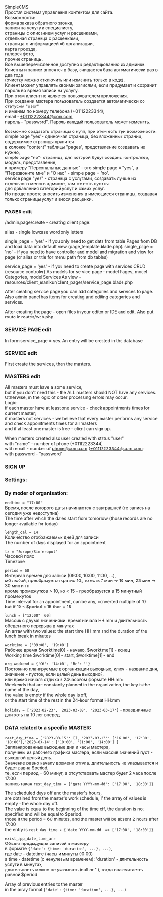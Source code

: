 SimpleCMS    
Простая система управления контентом для сайта.    
Возможности:    
форма заказа обратного звонка,    
записи на услугу к специалисту,    
страницы с описанием услуг и расценками,    
отдельная страница с расценками,    
страница с информацией об организации,   
карта проезда,    
галерея фото,    
прочие страницы.    
Все вышеперечисленное доступно к редактированию из админки.    
Клиенты и записи вносятся в базу, очищается база автоматически раз в два года    
(очистку можно отключить или изменить только в коде).    
Клиент может управлять своими записями, если придумает и сохранит пароль во время записи на услугу.    
При этом клиент не является пользователем приложения.    
При создании мастера пользователь создается автоматически со статусом "user"    
и именем по номеру телефона (+01112223344),    
email - +01112223344@com.com,     
пароль - "password". Пароль каждый пользователь может изменить.     

Возможно создавать страницы с нуля, при этом есть три возможности:    
simple page "yes"- одиночная страница, без вложенных страниц, содержимое страницы хранится      
в колонке "content" таблицы "pages", представление создавать не нужно,    
simple page "no"- страница, для которой будут созданы контроллер, модель, представление,   
к примеру "Персональные данные" - это simple page = "yes", а "Перезвоните мне" и "О нас" - simple page = 'no'.    
service page "yes" - страница с услугами, создавать лучше из отдельного меню в админке, там же есть пункты     
для добавления категорий услуг и самих услуг.    
Но проще просто вносить изменения в имеющиеся страницы, создавая только страницы услуг и внося расценки.

### PAGES edit
/admin/page/create - creating client page:

alias - single lowcase word only letters

single_page = 'yes' - if you only need to get data from table Pages from DB and load data into default view (page_template.blade.php).
single_page = 'no' - if you need to have controller and model and migration and view for page (or alias or title for menu path from db tables)

service_page = 'yes' - if you need to create page with services CRUD (resource controler)
As models for service page - model Pages, model Categories, model Services
As view - resources/client_manikur/client_pages/service_page.blade.php

After creating service page you can add categories and services to page.
Also admin panel has items for creating and editing categories and services.

After creating the page - open files in your editor or IDE and edit.
Also put route in routes/web.php.

### SERVICE PAGE edit
In form service_page = yes.
An entry will be created in the database.

### SERVICE edit
First create the services, then the masters.

### MASTERS edit   
All masters must have a some service,    
but if you don't need this - the ALL masters should NOT have any services.    
Otherwise, in the logic of order processing errors may occur.    
Logic:   
if each master have at least one service - check appointments times for current master;    
if masters not services - we believe that every master performs any service    
and check appointments times for all masters    
and if at least one master is free - client can sign up.    

When masters created also user created with status "user"    
with "name" - number of phone (+01112223344)    
with email - number of phone@com.com (+01112223344@com.com)    
with password - "password"     


### SIGN UP
### Settings:
### By moder of organisation:
`endtime = "17:00"`    
Время, после которого даты начинаются с завтрашней (те запись на сегодня уже недоступна)    
The time after which the dates start from tomorrow (those records are no longer available for today)    

`lehgth_cal = 14`    
Количество отображаемых дней для записи    
The number of days displayed for an appointment    

`tz = "Europe/Simferopol"`    
Часовой пояс    
Timezone    

`period = 60`    
Интервал времен для записи (09:00, 10:00, 11:00, ...),    
мб любой, преобразуется кратно 10,, то есть 7 мин -> 10 мин, 23 мин -> 30 мин и тп    
кроме промежутков > 10, но < 15 - преобразуется в 15 минутный промежуток    
Time interval for an appointment, can be any, converted multiple of 10    
but if 10 < $period < 15 then = 15     

`lunch = ["12:00", 60]`     
Массив c двумя значениями: время начала HH:mm и длительность обеденного перерыва в минутах    
An array with two values: the start time HH:mm and the duration of the lunch break in minutes    

`worktime = ['09:00', '19:00']`    
Рабочее время $worktime[0] - начало, $worktime[1] - конец    
Working time $worktime[0] - start, $worktime[1] - end    

`org_weekend = {'Сб': '14:00', 'Вс': ''}`    
Постоянно планируемые в организации выходные, ключ - название дня,    
значение - пустое, если целый день выходной,    
или время начала отдыха в 24часовом формате HH:mm    
Weekends that are constantly planned in the organization, the key is the name of the day,    
the value is empty if the whole day is off,    
or the start time of the rest in the 24-hour format HH:mm    

`holiday = ['2023-02-23', '2023-03-08', '2023-03-17']` - праздничные дни хоть на 10 лет вперед    

### DATA related to a specific MASTER:    
`rest_day_time = {'2023-03-15': [], '2023-03-13': ['16:00', '17:00', '18:00'],'2023-03-14': ['10:00', '11:00', '14:00'] }`    
Запланированные выходные дни и часы мастера,    
получены из рабочего графика мастера, если массив значений пуст - выходной целый день.    
Значение равно началу времени отгула, длительность не указывается и будет равна $period,    
те, если период = 60 минут, а отсутствовать мастер будет 2 часа после 17:00    
запись такая `rest_day_time = {'дата YYYY-mm-dd': ['17:00', '18:00']}`    

The scheduled days off and the master's hours,    
are obtained from the master's work schedule, if the array of values is empty - the whole day off.    
The value is equal to the beginning of the time off, the duration is not specified and will be equal to $period,    
those if the period = 60 minutes, and the master will be absent 2 hours after 17:00      
the entry is `rest_day_time = {'date YYYY-mm-dd' => ['17:00', '18:00']}`    

`exist_app_date_time_arr`    
Объект предыдущих записей к мастеру    
в формате `{'date': {time: 'duration', ...}, ...)`,     
где date - datetime (часы и минуты 00:00)    
а time - datetime (с ненулевым временем): 'duration' - длительность услуги в минутах,     
длительность можно не указывать (null or ''), тогда она считается равной $period     

Array of previous entries to the master     
in the array format `{'date': {time: 'duration', ...}, ...)`      

